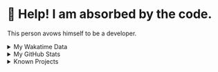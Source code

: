 # 🥺 Help! I am absorbed by the code. 

This person avows himself to be a developer.

<details>

<summary>My Wakatime Data</summary>

<!--START_SECTION:waka-->
![Lines of code](https://img.shields.io/badge/From%20Hello%20World%20I%27ve%20Written-7.4%20million%20lines%20of%20code-blue)

**🐱 My GitHub Data** 

> 📦 691.7 kB Used in GitHub's Storage 
 > 
> 🏆 1,207 Contributions in the Year 2023
 > 
> 🚫 Not Opted to Hire
 > 
> 📜 82 Public Repositories 
 > 
> 🔑 20 Private Repositories 
 > 
**I'm an Early 🐤** 

```text
🌞 Morning                1566 commits        ██████░░░░░░░░░░░░░░░░░░░   24.28 % 
🌆 Daytime                2654 commits        ██████████░░░░░░░░░░░░░░░   41.15 % 
🌃 Evening                2159 commits        ████████░░░░░░░░░░░░░░░░░   33.48 % 
🌙 Night                  70 commits          ░░░░░░░░░░░░░░░░░░░░░░░░░   01.09 % 
```
📅 **I'm Most Productive on Wednesday** 

```text
Monday                   770 commits         ███░░░░░░░░░░░░░░░░░░░░░░   11.94 % 
Tuesday                  1065 commits        ████░░░░░░░░░░░░░░░░░░░░░   16.51 % 
Wednesday                1104 commits        ████░░░░░░░░░░░░░░░░░░░░░   17.12 % 
Thursday                 875 commits         ███░░░░░░░░░░░░░░░░░░░░░░   13.57 % 
Friday                   970 commits         ████░░░░░░░░░░░░░░░░░░░░░   15.04 % 
Saturday                 900 commits         ███░░░░░░░░░░░░░░░░░░░░░░   13.96 % 
Sunday                   765 commits         ███░░░░░░░░░░░░░░░░░░░░░░   11.86 % 
```


**I Mostly Code in Go** 

```text
Go                       35 repos            █████████░░░░░░░░░░░░░░░░   36.08 % 
Python                   22 repos            ██████░░░░░░░░░░░░░░░░░░░   22.68 % 
HTML                     6 repos             ██░░░░░░░░░░░░░░░░░░░░░░░   06.19 % 
Dart                     2 repos             █░░░░░░░░░░░░░░░░░░░░░░░░   02.06 % 
TypeScript               1 repo              ░░░░░░░░░░░░░░░░░░░░░░░░░   01.03 % 
```




 Last Updated on 12/09/2023 01:09:16 UTC
<!--END_SECTION:waka-->

</details>

<details>
 
 <summary>My GitHub Stats</summary>

[![CDFMLR's github stats](https://github-readme-stats.vercel.app/api?username=cdfmlr&count_private=true&show_icons=true)](https://github.com/anuraghazra/github-readme-stats)
 
</details>

<details>

<summary>Known Projects</summary>

[![Star History Chart](https://api.star-history.com/svg?repos=cdfmlr/pyflowchart,cdfmlr/muvtuber,cdfmlr/crud,cdfmlr/murecom-verse-1,cdfmlr/murecom-intro&type=Date)](https://star-history.com/#cdfmlr/pyflowchart&cdfmlr/muvtuber&cdfmlr/crud&cdfmlr/murecom-verse-1&cdfmlr/murecom-intro&Date)

 </details>
